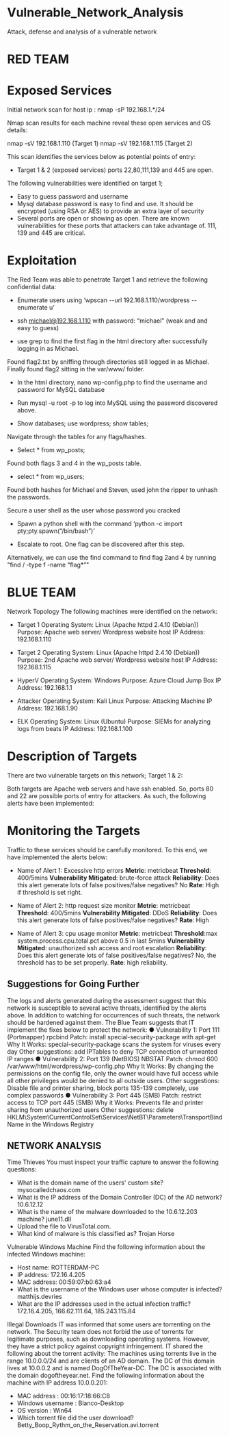 # Vulnerable_Network_Analysis
Attack, defense and analysis of a vulnerable network

# RED TEAM

# Exposed Services
Initial network scan for host ip  : nmap -sP 192.168.1.*/24

Nmap scan results for each machine reveal these open services and OS details:

nmap -sV 192.168.1.110  (Target 1)
nmap -sV 192.168.1.115  (Target 2)

This scan identifies the services below as potential points of entry:
- Target 1 & 2 (exposed services)
ports 22,80,111,139 and 445 are open.

The following vulnerabilities were identified on target 1;

- Easy to guess password and username 
- Mysql database password is easy to find and use. It should be encrypted (using RSA or AES) to provide an extra layer of security
- Several ports are open or showing as open. There are known vulnerabilities for these ports that attackers can take advantage of.   111, 139 and 445 are critical. 

# Exploitation

The Red Team was able to penetrate Target 1 and retrieve the following confidential data:

- Enumerate users using ‘wpscan --url 192.168.1.110/wordpress --enumerate u’ 

- ssh michael@192.168.1.110 with password: “michael” (weak and and easy to guess)

- use grep to find the first flag in the html directory after successfully logging in as Michael.

Found flag2.txt by sniffing through directories still logged in as Michael. Finally found flag2 sitting in the var/www/ folder.

- In the html directory, nano wp-config.php to find the username and password for MySQL database

- Run mysql -u root -p to log into MySQL using the password discovered above.

- Show databases; use wordpress; show tables;

Navigate through the tables for any flags/hashes.  

- Select * from wp_posts;

Found both flags 3 and 4 in the wp_posts table. 

- select * from wp_users;

Found both hashes for Michael and Steven, used john the ripper to unhash the passwords.

Secure a user shell as the user whose password you cracked

- Spawn a python shell with the command ‘python -c import pty;pty.spawn(“/bin/bash”)’

- Escalate to root. One flag can be discovered after this step.

Alternatively,  we can use the find command to find flag 2and 4 by running "find / -type f -name “flag*”"


# BLUE TEAM

Network Topology
The following machines were identified on the network:
- Target 1
Operating System: Linux (Apache httpd 2.4.10 (Debian))
Purpose: Apache web server/ Wordpress website host
IP Address: 192.168.1.110

- Target 2
Operating System: Linux (Apache httpd 2.4.10 (Debian))
Purpose: 2nd Apache web server/ Wordpress website host
IP Address: 192.168.1.115

- HyperV
Operating System: Windows
Purpose: Azure Cloud Jump Box
IP Address: 192.168.1.1

- Attacker
Operating System: Kali Linux
Purpose: Attacking Machine
IP Address: 192.168.1.90

- ELK
Operating System: Linux (Ubuntu)
Purpose: SIEMs for analyzing logs from beats
IP Address: 192.168.1.100 

# Description of Targets

There are two vulnerable targets on this network; Target 1 &  2: 

Both targets are Apache web servers and have ssh enabled. So, ports 80 and 22 are possible ports of entry for attackers. As such, the following alerts have been implemented:

# Monitoring the Targets
Traffic to these services should be carefully monitored. To this end, we have implemented the alerts below:

- Name of Alert 1: Excessive http errors
**Metric**: metricbeat
**Threshold**: 400/5mins
**Vulnerability Mitigated**: brute-force attack
**Reliability**: Does this alert generate lots of false positives/false negatives? No 
**Rate**: High if threshold is set right.

- Name of Alert 2: http request size monitor 
**Metric**: metricbeat
**Threshold**: 400/5mins
**Vulnerability Mitigated**: DDoS
**Reliability**: Does this alert generate lots of false positives/false negatives? 
**Rate**: High

- Name of Alert 3: cpu usage monitor
**Metric**: metricbeat
**Threshold**:max system.process.cpu.total.pct above 0.5 in last 5mins
**Vulnerability Mitigated**: unauthorized ssh access and root escalation
**Reliability**: Does this alert generate lots of false positives/false negatives? No, the threshold has to be set properly.
**Rate**: high reliability.


## Suggestions for Going Further
The logs and alerts generated during the assessment suggest that this network is susceptible to several active threats, identified by the alerts above. In addition to watching for occurrences of such threats, the network should be hardened against them. The Blue Team suggests that IT implement the fixes below to protect the network:
● Vulnerability 1: Port 111 (Portmapper) rpcbind
Patch: install special-security-package with apt-get
Why It Works: special-security-package scans the system for viruses every day
Other suggestions: add IPTables to deny TCP connection of unwanted IP ranges
● Vulnerability 2: Port 139 (NetBIOS) NBSTAT
Patch: chmod 600 /var/www/html/wordpress/wp-config.php
Why It Works: By changing the permissions on the config file, only the owner would have full access while all other privileges would be denied to all outside users.
Other suggestions: Disable file and printer sharing, block ports 135-139 completely, use complex passwords
● Vulnerability 3: Port 445 (SMB)
Patch: restrict access to TCP port 445 (SMB)
Why it Works: Prevents file and printer sharing from unauthorized users
Other suggestions: delete HKLM\System\CurrentControlSet\Services\NetBT\Parameters\TransportBindName in the Windows Registry



## NETWORK ANALYSIS

Time Thieves
You must inspect your traffic capture to answer the following questions:
- What is the domain name of the users' custom site? mysocalledchaos.com
- What is the IP address of the Domain Controller (DC) of the AD network? 10.6.12.12
- What is the name of the malware downloaded to the 10.6.12.203 machine? june11.dll
- Upload the file to VirusTotal.com.
- What kind of malware is this classified as? Trojan Horse


Vulnerable Windows Machine
Find the following information about the infected Windows machine:
- Host name: ROTTERDAM-PC
- IP address: 172.16.4.205
- MAC address: 00:59:07:b0:63:a4
- What is the username of the Windows user whose computer is infected? matthijs.devries
- What are the IP addresses used in the actual infection traffic? 172.16.4.205, 166.62.111.64, 185.243.115.84


Illegal Downloads
IT was informed that some users are torrenting on the network. The Security team does not forbid the use of torrents for legitimate purposes, such as downloading operating systems. However, they have a strict policy against copyright infringement. IT shared the following about the torrent activity:
The machines using torrents live in the range 10.0.0.0/24 and are clients of an AD domain.
The DC of this domain lives at 10.0.0.2 and is named DogOfTheYear-DC.
The DC is associated with the domain dogoftheyear.net.
Find the following information about the machine with IP address 10.0.0.201:
- MAC address :  00:16:17:18:66:C8
- Windows username :  Blanco-Desktop
- OS version : Win64
- Which torrent file did the user download? Betty_Boop_Rythm_on_the_Reservation.avi.torrent

